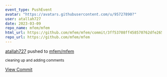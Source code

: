 ```yaml
---
event_type: PushEvent
avatar: "https://avatars.githubusercontent.com/u/95727890?"
user: atallah727
date: 2023-03-09
repo_name: mfem/mfem
html_url: https://github.com/mfem/mfem/commit/3ff53708ff458570762dfe26506d2fb2a11c39d3
repo_url: https://github.com/mfem/mfem
---
```


<a href='https://github.com/atallah727' target='_blank'>atallah727</a> pushed to <a href='https://github.com/mfem/mfem' target='_blank'>mfem/mfem</a>

<small>cleaning up and adding comments</small>

<a href='https://github.com/mfem/mfem/commit/3ff53708ff458570762dfe26506d2fb2a11c39d3' target='_blank'>View Commit</a>